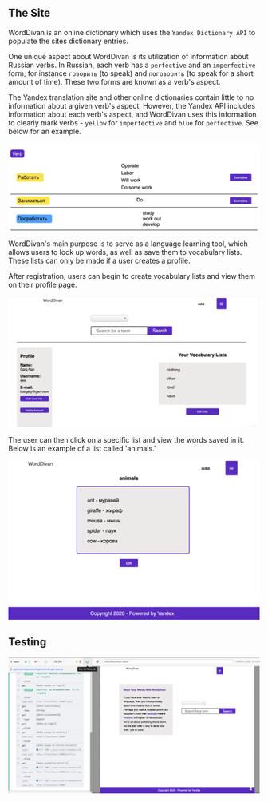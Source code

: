 ## The Site

WordDivan is an online dictionary which uses the `Yandex Dictionary API` to populate the sites dictionary entries.

One unique aspect about WordDivan is its utilization of information about Russian verbs. In Russian, each verb has a
`perfective` and an `imperfective` form, for instance `говорить` (to speak) and `поговорить` (to speak for a short amount of time).
These two forms are known as a verb's aspect.

The Yandex translation site and other online dictionaries contain little to no information about a given verb's aspect.
However, the Yandex API includes information about each verb's aspect, and WordDivan uses this information to clearly mark
verbs - `yellow` for `imperfective` and `blue` for `perfective`. See below for an example.

![verb aspect screenshot](https://github.com/jgsheppa/dictionary-app/blob/master/public/verb-aspect-screenshot.png)

WordDivan's main purpose is to serve as a language learning tool, which allows users to look up words, as well as save them
to vocabulary lists. These lists can only be made if a user creates a profile.

After registration, users can begin to create vocabulary lists and view them on their profile page.

![profile screenshot](https://github.com/jgsheppa/dictionary-app/blob/master/public/profile_screenshot.png)

The user can then click on a specific list and view the words saved in it. Below is an example of a list called 'animals.'

![profile screenshot](https://github.com/jgsheppa/dictionary-app/blob/master/public/vocab-list-page-screenshot.png)

## Testing

![cypress screenshot](https://github.com/jgsheppa/dictionary-app/blob/master/public/cypress_screenshot.png)
